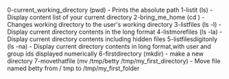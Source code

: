 0-current_working_directory (pwd) - Prints the absolute path 
1-listit (ls) - Display content list of your current directory
2-bring_me_home (cd  ) - Changes working directory to the user's working directory
3-listfiles (ls -l) - Display current directory contents in  the long format
4-listmorefiles (ls -la) - Display current directory contents including hidden files
5-listfilesdigitonly (ls -na) - Display current directory contents in long format,with user and group ids displayed numerically
6-firstdirectory (mkdir) - make a new directory
7-movethatfile (mv /tmp/betty /tmp/my_first_directory) - Move file named betty from / tmp to /tmp/my_first_folder
